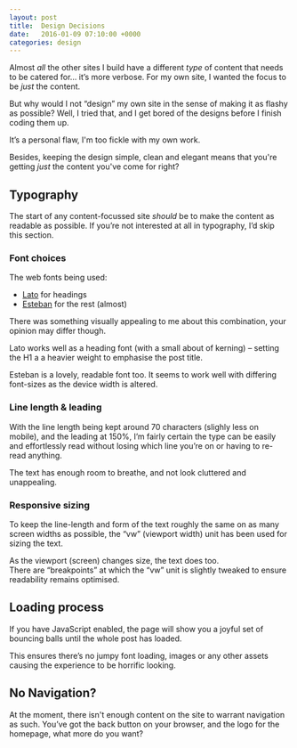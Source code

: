 ```yaml
---
layout: post
title:  Design Decisions
date:   2016-01-09 07:10:00 +0000
categories: design
---
```


Almost *all* the other sites I build have a different _type_ of content that needs to be catered for… it’s more verbose.
For my own site, I wanted the focus to be _just_ the content.

But why would I not “design” my own site in the sense of making it as flashy as possible? Well, I tried that, and I get bored of the designs before I finish coding them up.

It’s a personal flaw, I'm too fickle with my own work.

Besides, keeping the design simple, clean and elegant means that you're getting *just* the content you've come for right?

## Typography

The start of any content-focussed site _should_ be to make the content as readable as possible. If you’re not interested at all in typography, I’d skip this section.

### Font choices

The web fonts being used:

- [Lato](https://www.google.com/fonts/specimen/Lato) for headings
- [Esteban](https://www.google.com/fonts/specimen/Esteban) for the rest (almost)

There was something visually appealing to me about this combination, your opinion may differ though.

Lato works well as a heading font (with a small about of kerning) – setting the H1 a a heavier weight to emphasise the post title.

Esteban is a lovely, readable font too. It seems to work well with differing font-sizes as the device width is altered.

### Line length & leading

With the line length being kept around 70 characters (slighly less on mobile), and the leading at 150%, I’m fairly certain the type can be easily and effortlessly read without losing which line you’re on or having to re-read anything.

The text has enough room to breathe, and not look cluttered and unappealing.

### Responsive sizing

To keep the line-length and form of the text roughly the same on as many screen widths as possible, the “vw” (viewport width) unit has been used for sizing the text.

As the viewport (screen) changes size, the text does too.  
There are “breakpoints” at which the “vw” unit is slightly tweaked to ensure readability remains optimised.

## Loading process

If you have JavaScript enabled, the page will show you a joyful set of bouncing balls until the whole post has loaded.

This ensures there’s no jumpy font loading, images or any other assets causing the experience to be horrific looking.

## No Navigation?

At the moment, there isn't enough content on the site to warrant navigation as such. You’ve got the back button on your browser, and the logo for the homepage, what more do you want?
